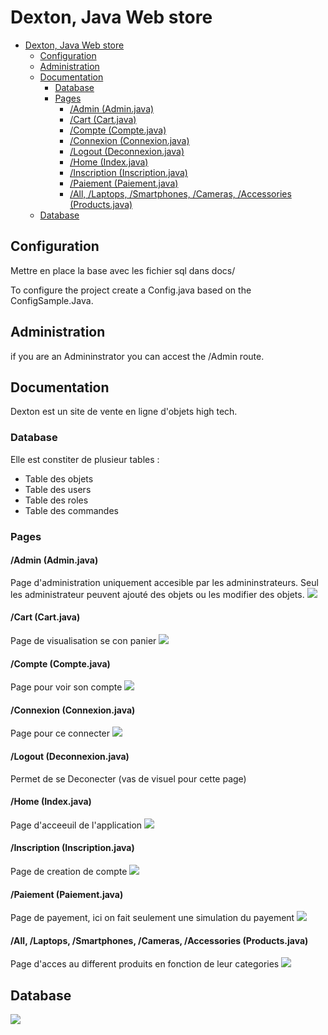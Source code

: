# Dexton, Java Web store

- [Dexton, Java Web store](#dexton-java-web-store)
  - [Configuration](#configuration)
  - [Administration](#administration)
  - [Documentation](#documentation)
    - [Database](#database)
    - [Pages](#pages)
      - [/Admin (Admin.java)](#admin-adminjava)
      - [/Cart (Cart.java)](#cart-cartjava)
      - [/Compte (Compte.java)](#compte-comptejava)
      - [/Connexion (Connexion.java)](#connexion-connexionjava)
      - [/Logout (Deconnexion.java)](#logout-deconnexionjava)
      - [/Home (Index.java)](#home-indexjava)
      - [/Inscription (Inscription.java)](#inscription-inscriptionjava)
      - [/Paiement (Paiement.java)](#paiement-paiementjava)
      - [/All, /Laptops, /Smartphones, /Cameras, /Accessories (Products.java)](#all-laptops-smartphones-cameras-accessories-productsjava)
  - [Database](#database-1)

## Configuration

Mettre en place la base avec les fichier sql dans docs/

To configure the project create a Config.java based on the ConfigSample.Java.

## Administration

if you are an Admininstrator you can accest the /Admin route.

## Documentation

Dexton est un site de vente en ligne d'objets high tech.

### Database

Elle est constiter de plusieur tables :

- Table des objets
- Table des users
- Table des roles
- Table des commandes

### Pages

#### /Admin (Admin.java)

Page d'administration uniquement accesible par les admininstrateurs.
Seul les administrateur peuvent ajouté des objets ou les modifier des objets.
![](docs/Admin.png)

#### /Cart (Cart.java)

Page de visualisation se con panier
![](docs/Cart.png)

#### /Compte (Compte.java)

Page pour voir son compte
![](docs/Compte.png)

#### /Connexion (Connexion.java)

Page pour ce connecter
![](docs/Login.png)

#### /Logout (Deconnexion.java)

Permet de se Deconecter
(vas de visuel pour cette page)

#### /Home (Index.java)

Page d'acceeuil de l'application
![](docs/Home.png)

#### /Inscription (Inscription.java)

Page de creation de compte
![](docs/Inscription.png)

#### /Paiement (Paiement.java)

Page de payement, ici on fait seulement une simulation du payement
![](docs/Pay.png)

#### /All, /Laptops, /Smartphones, /Cameras, /Accessories (Products.java)

Page d'acces au different produits en fonction de leur categories
![](docs/Product.png)

## Database

![](docs/Dexton.png)